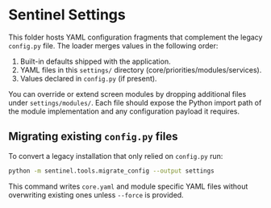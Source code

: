 # Sentinel Settings

This folder hosts YAML configuration fragments that complement the legacy
`config.py` file. The loader merges values in the following order:

1. Built-in defaults shipped with the application.
2. YAML files in this `settings/` directory (core/priorities/modules/services).
3. Values declared in `config.py` (if present).

You can override or extend screen modules by dropping additional files under
`settings/modules/`. Each file should expose the Python import path of the
module implementation and any configuration payload it requires.

## Migrating existing ``config.py`` files

To convert a legacy installation that only relied on ``config.py`` run:

```bash
python -m sentinel.tools.migrate_config --output settings
```

This command writes ``core.yaml`` and module specific YAML files without
overwriting existing ones unless ``--force`` is provided.
